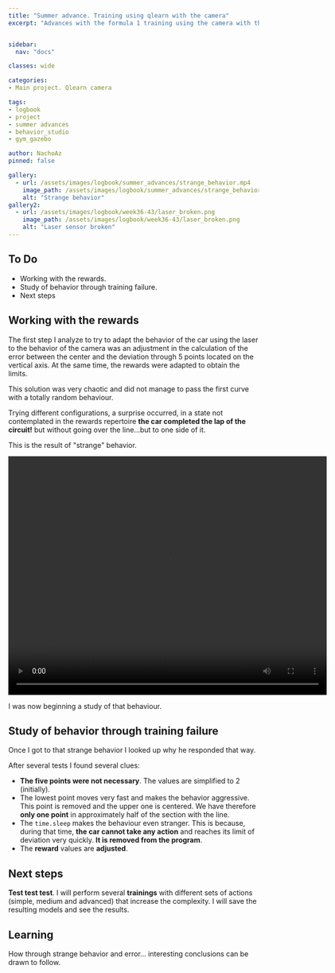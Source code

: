 ```yaml
---
title: "Summer advance. Training using qlearn with the camera"
excerpt: "Advances with the formula 1 training using the camera with the qlearn algorithm."


sidebar:
  nav: "docs"

classes: wide

categories:
- Main project. Qlearn camera

tags:
- logbook
- project
- summer advances
- behavior_studio
- gym_gazebo

author: NachoAz
pinned: false

gallery:
  - url: /assets/images/logbook/summer_advances/strange_behavior.mp4
    image_path: /assets/images/logbook/summer_advances/strange_behavior.mp4
    alt: "Strange behavior"
gallery2:
  - url: /assets/images/logbook/week36-43/laser_broken.png
    image_path: /assets/images/logbook/week36-43/laser_broken.png
    alt: "Laser sensor broken"
---
```


## To Do

- Working with the rewards.
- Study of behavior through training failure.
- Next steps

## Working with the rewards
The first step I analyze to try to adapt the behavior of the car using the laser to the behavior of the camera was an adjustment in the calculation of the error between the center and the deviation through 5 points located on the vertical axis. At the same time, the rewards were adapted to obtain the limits.

This solution was very chaotic and did not manage to pass the first curve with a totally random behaviour. 

Trying different configurations, a surprise occurred, in a state not contemplated in the rewards repertoire **the car completed the lap of the circuit!** but without going over the line...but to one side of it. 

This is the result of "strange" behavior.

<video width="640" height="480" controls="controls">
  <source src="/assets/images/logbook/summer_advances/strange_behavior.mp4">
</video>

I was now beginning a study of that behaviour.

## Study of behavior through training failure

Once I got to that strange behavior I looked up why he responded that way.

After several tests I found several clues:

- **The five points were not necessary**. The values are simplified to 2 (initially).
- The lowest point moves very fast and makes the behavior aggressive. This point is removed and the upper one is centered. We have therefore **only one point** in approximately half of the section with the line.
- The `time.sleep` makes the behaviour even stranger. This is because, during that time, **the car cannot take any action** and reaches its limit of deviation very quickly. **It is removed from the program**.
- The **reward** values are **adjusted**.

## Next steps

**Test test test**. I will perform several **trainings** with different sets of actions (simple, medium and advanced) that increase the complexity. I will save the resulting models and see the results.

## Learning

How through strange behavior and error... interesting conclusions can be drawn to follow.